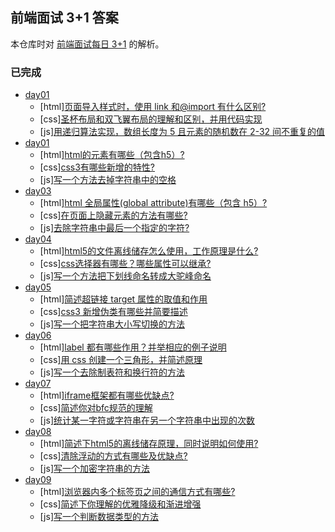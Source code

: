 ## 前端面试 3+1 答案

本仓库时对 [前端面试每日 3+1](https://github.com/haizlin/fe-interview) 的解析。

### 已完成

- [day01](docs/day01/README.md)
  - [html][页面导入样式时，使用 link 和@import 有什么区别?](docs/day01/README.md)
  - [css][圣杯布局和双飞翼布局的理解和区别，并用代码实现](docs/day01/README.md)
  - [js][用递归算法实现，数组长度为 5 且元素的随机数在 2-32 间不重复的值](docs/day01/README.md)
- [day01](docs/day02/README.md)
  - [html][html的元素有哪些（包含h5）?](docs/day02/README.md)
  - [css][css3有哪些新增的特性?](docs/day02/README.md)
  - [js][写一个方法去掉字符串中的空格](docs/day02/README.md)
- [day03](docs/day03/README.md)
  - [html][html 全局属性(global attribute)有哪些（包含 h5）?](docs/day03/README.md)
  - [css][在页面上隐藏元素的方法有哪些?](docs/day03/README.md)
  - [js][去除字符串中最后一个指定的字符?](docs/day03/README.md)
- [day04](docs/day04/README.md)
  - [html][html5的文件离线储存怎么使用，工作原理是什么?](docs/day04/README.md)
  - [css][css选择器有哪些？哪些属性可以继承?](docs/day04/README.md)
  - [js][写一个方法把下划线命名转成大驼峰命名](docs/day04/README.md)
- [day05](docs/day05/README.md)
  - [html][简述超链接 target 属性的取值和作用](docs/day05/README.md)
  - [css][css3 新增伪类有哪些并简要描述](docs/day05/README.md)
  - [js][写一个把字符串大小写切换的方法](docs/day05/README.md)
- [day06](docs/day06/README.md)
  - [html][label 都有哪些作用？并举相应的例子说明](docs/day06/README.md)
  - [css][用 css 创建一个三角形，并简述原理](docs/day06/README.md)
  - [js][写一个去除制表符和换行符的方法](docs/day06/README.md)
- [day07](docs/day07/README.md)
  - [html][iframe框架都有哪些优缺点?](docs/day07/README.md)
  - [css][简述你对bfc规范的理解](docs/day07/README.md)
  - [js][统计某一字符或字符串在另一个字符串中出现的次数](docs/day07/README.md)
- [day08](docs/day08/README.md)
  - [html][简述下html5的离线储存原理，同时说明如何使用?](docs/day08/README.md)
  - [css][清除浮动的方式有哪些及优缺点?](docs/day08/README.md)
  - [js][写一个加密字符串的方法](docs/day08/README.md)
- [day09](docs/day09/README.md)
  - [html][浏览器内多个标签页之间的通信方式有哪些?](docs/day09/README.md)
  - [css][简述下你理解的优雅降级和渐进增强](docs/day09/README.md)
  - [js][写一个判断数据类型的方法](docs/day09/README.md)
